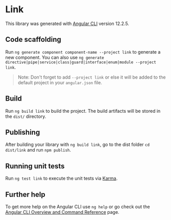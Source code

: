 # Link

This library was generated with [Angular CLI](https://github.com/angular/angular-cli) version 12.2.5.

## Code scaffolding

Run `ng generate component component-name --project link` to generate a new component. You can also use `ng generate directive|pipe|service|class|guard|interface|enum|module --project link`.
> Note: Don't forget to add `--project link` or else it will be added to the default project in your `angular.json` file. 

## Build

Run `ng build link` to build the project. The build artifacts will be stored in the `dist/` directory.

## Publishing

After building your library with `ng build link`, go to the dist folder `cd dist/link` and run `npm publish`.

## Running unit tests

Run `ng test link` to execute the unit tests via [Karma](https://karma-runner.github.io).

## Further help

To get more help on the Angular CLI use `ng help` or go check out the [Angular CLI Overview and Command Reference](https://angular.io/cli) page.
